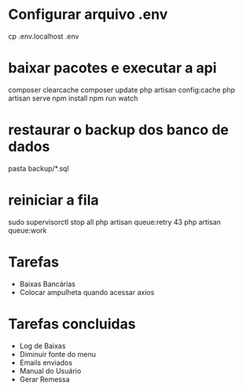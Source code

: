 # Configurar arquivo .env
cp .env.localhost .env
# baixar pacotes e executar a api
composer clearcache
composer update
php artisan config:cache
php artisan serve
npm install
npm run watch

# restaurar o backup dos banco de dados
pasta backup/*.sql

# reiniciar a fila 
sudo supervisorctl stop all
php artisan queue:retry 43
php artisan queue:work



# Tarefas
- Baixas Bancárias
- Colocar ampulheta quando acessar axios

# Tarefas concluidas
- Log de Baixas
- Diminuir fonte do menu
- Emails enviados
- Manual do Usuário 
- Gerar Remessa 



